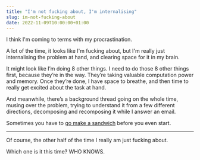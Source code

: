 ```yaml
---
title: "I'm not fucking about, I'm internalising"
slug: im-not-fucking-about
date: 2022-11-09T10:00:00+01:00
---
```


I think I'm coming to terms with my procrastination.

A lot of the time, it looks like I'm fucking about, but I'm really just internalising the problem at hand, and clearing space for it in my brain.

It might look like I’m doing 8 other things. I need to do those 8 other things first, because they’re in the way. They’re taking valuable computation power and memory. Once they’re done, I have space to breathe, and then time to really get excited about the task at hand.

And meanwhile, there’s a background thread going on the whole time, musing over the problem, trying to understand it from a few different directions, decomposing and recomposing it while I answer an email.

Sometimes you have to [go make a sandwich](/2014/01/go-make-a-sandwich/) before you even start.

---

Of course, the other half of the time I really am just fucking about.

Which one is it this time? WHO KNOWS.
